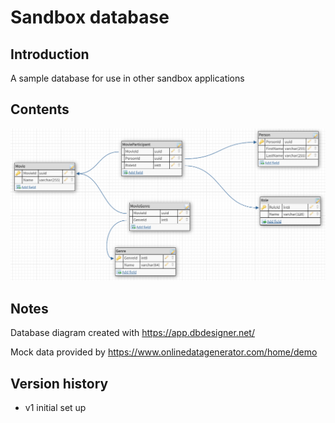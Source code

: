 # Sandbox database

## Introduction

A sample database for use in other sandbox applications

## Contents

![alt text](./readme-images/sandbox-database-diagram.PNG)

## Notes

Database diagram created with https://app.dbdesigner.net/ 

Mock data provided by https://www.onlinedatagenerator.com/home/demo

## Version history

- v1 initial set up
